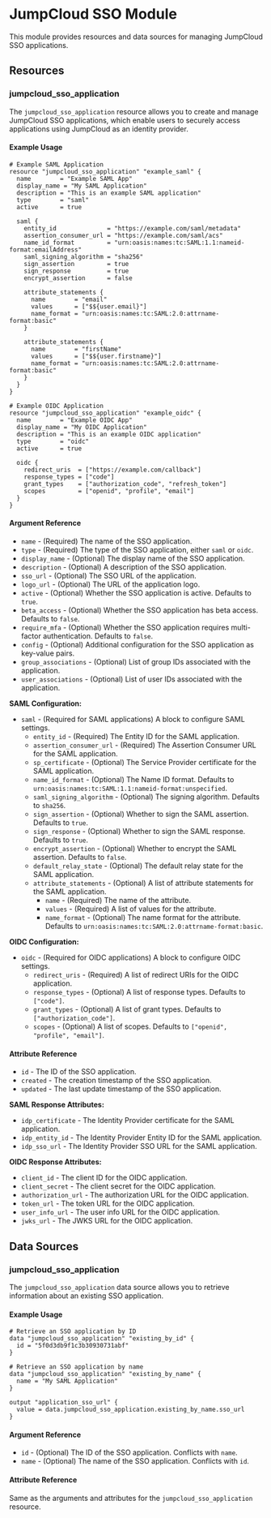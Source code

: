 # JumpCloud SSO Module

This module provides resources and data sources for managing JumpCloud SSO applications.

## Resources

### jumpcloud_sso_application

The `jumpcloud_sso_application` resource allows you to create and manage JumpCloud SSO applications, which enable users to securely access applications using JumpCloud as an identity provider.

#### Example Usage

```hcl
# Example SAML Application
resource "jumpcloud_sso_application" "example_saml" {
  name        = "Example SAML App"
  display_name = "My SAML Application"
  description = "This is an example SAML application"
  type        = "saml"
  active      = true
  
  saml {
    entity_id              = "https://example.com/saml/metadata"
    assertion_consumer_url = "https://example.com/saml/acs"
    name_id_format         = "urn:oasis:names:tc:SAML:1.1:nameid-format:emailAddress"
    saml_signing_algorithm = "sha256"
    sign_assertion         = true
    sign_response          = true
    encrypt_assertion      = false
    
    attribute_statements {
      name        = "email"
      values      = ["$${user.email}"]
      name_format = "urn:oasis:names:tc:SAML:2.0:attrname-format:basic"
    }
    
    attribute_statements {
      name        = "firstName"
      values      = ["$${user.firstname}"]
      name_format = "urn:oasis:names:tc:SAML:2.0:attrname-format:basic"
    }
  }
}

# Example OIDC Application
resource "jumpcloud_sso_application" "example_oidc" {
  name        = "Example OIDC App"
  display_name = "My OIDC Application"
  description = "This is an example OIDC application"
  type        = "oidc"
  active      = true
  
  oidc {
    redirect_uris  = ["https://example.com/callback"]
    response_types = ["code"]
    grant_types    = ["authorization_code", "refresh_token"]
    scopes         = ["openid", "profile", "email"]
  }
}
```

#### Argument Reference

* `name` - (Required) The name of the SSO application.
* `type` - (Required) The type of the SSO application, either `saml` or `oidc`.
* `display_name` - (Optional) The display name of the SSO application.
* `description` - (Optional) A description of the SSO application.
* `sso_url` - (Optional) The SSO URL of the application.
* `logo_url` - (Optional) The URL of the application logo.
* `active` - (Optional) Whether the SSO application is active. Defaults to `true`.
* `beta_access` - (Optional) Whether the SSO application has beta access. Defaults to `false`.
* `require_mfa` - (Optional) Whether the SSO application requires multi-factor authentication. Defaults to `false`.
* `config` - (Optional) Additional configuration for the SSO application as key-value pairs.
* `group_associations` - (Optional) List of group IDs associated with the application.
* `user_associations` - (Optional) List of user IDs associated with the application.

**SAML Configuration:**

* `saml` - (Required for SAML applications) A block to configure SAML settings.
  * `entity_id` - (Required) The Entity ID for the SAML application.
  * `assertion_consumer_url` - (Required) The Assertion Consumer URL for the SAML application.
  * `sp_certificate` - (Optional) The Service Provider certificate for the SAML application.
  * `name_id_format` - (Optional) The Name ID format. Defaults to `urn:oasis:names:tc:SAML:1.1:nameid-format:unspecified`.
  * `saml_signing_algorithm` - (Optional) The signing algorithm. Defaults to `sha256`.
  * `sign_assertion` - (Optional) Whether to sign the SAML assertion. Defaults to `true`.
  * `sign_response` - (Optional) Whether to sign the SAML response. Defaults to `true`.
  * `encrypt_assertion` - (Optional) Whether to encrypt the SAML assertion. Defaults to `false`.
  * `default_relay_state` - (Optional) The default relay state for the SAML application.
  * `attribute_statements` - (Optional) A list of attribute statements for the SAML application.
    * `name` - (Required) The name of the attribute.
    * `values` - (Required) A list of values for the attribute.
    * `name_format` - (Optional) The name format for the attribute. Defaults to `urn:oasis:names:tc:SAML:2.0:attrname-format:basic`.

**OIDC Configuration:**

* `oidc` - (Required for OIDC applications) A block to configure OIDC settings.
  * `redirect_uris` - (Required) A list of redirect URIs for the OIDC application.
  * `response_types` - (Optional) A list of response types. Defaults to `["code"]`.
  * `grant_types` - (Optional) A list of grant types. Defaults to `["authorization_code"]`.
  * `scopes` - (Optional) A list of scopes. Defaults to `["openid", "profile", "email"]`.

#### Attribute Reference

* `id` - The ID of the SSO application.
* `created` - The creation timestamp of the SSO application.
* `updated` - The last update timestamp of the SSO application.

**SAML Response Attributes:**

* `idp_certificate` - The Identity Provider certificate for the SAML application.
* `idp_entity_id` - The Identity Provider Entity ID for the SAML application.
* `idp_sso_url` - The Identity Provider SSO URL for the SAML application.

**OIDC Response Attributes:**

* `client_id` - The client ID for the OIDC application.
* `client_secret` - The client secret for the OIDC application.
* `authorization_url` - The authorization URL for the OIDC application.
* `token_url` - The token URL for the OIDC application.
* `user_info_url` - The user info URL for the OIDC application.
* `jwks_url` - The JWKS URL for the OIDC application.

## Data Sources

### jumpcloud_sso_application

The `jumpcloud_sso_application` data source allows you to retrieve information about an existing SSO application.

#### Example Usage

```hcl
# Retrieve an SSO application by ID
data "jumpcloud_sso_application" "existing_by_id" {
  id = "5f0d3db9f1c3b30930731abf"
}

# Retrieve an SSO application by name
data "jumpcloud_sso_application" "existing_by_name" {
  name = "My SAML Application"
}

output "application_sso_url" {
  value = data.jumpcloud_sso_application.existing_by_name.sso_url
}
```

#### Argument Reference

* `id` - (Optional) The ID of the SSO application. Conflicts with `name`.
* `name` - (Optional) The name of the SSO application. Conflicts with `id`.

#### Attribute Reference

Same as the arguments and attributes for the `jumpcloud_sso_application` resource. 